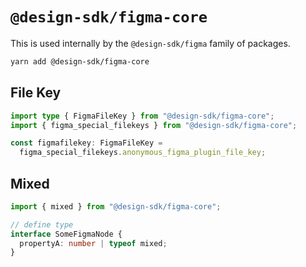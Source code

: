 # `@design-sdk/figma-core`

This is used internally by the `@design-sdk/figma` family of packages.

```sh
yarn add @design-sdk/figma-core
```

## File Key

```ts
import type { FigmaFileKey } from "@design-sdk/figma-core";
import { figma_special_filekeys } from "@design-sdk/figma-core";

const figmafilekey: FigmaFileKey =
  figma_special_filekeys.anonymous_figma_plugin_file_key;
```

## Mixed

```ts
import { mixed } from "@design-sdk/figma-core";

// define type
interface SomeFigmaNode {
  propertyA: number | typeof mixed;
}
```
